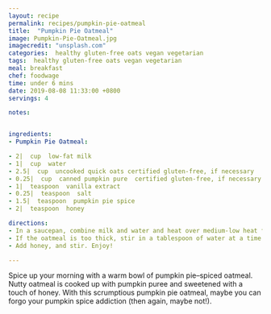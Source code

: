 ```yaml
---
layout: recipe
permalink: recipes/pumpkin-pie-oatmeal
title:  "Pumpkin Pie Oatmeal"
image: Pumpkin-Pie-Oatmeal.jpg
imagecredit: "unsplash.com"
categories:  healthy gluten-free oats vegan vegetarian
tags:  healthy gluten-free oats vegan vegetarian
meal: breakfast
chef: foodwage
time: under 6 mins
date: 2019-08-08 11:33:00 +0800
servings: 4

notes:


ingredients:
- Pumpkin Pie Oatmeal:

- 2|  cup  low-fat milk
- 1|  cup  water
- 2.5|  cup  uncooked quick oats certified gluten-free, if necessary
- 0.25|  cup  canned pumpkin pure  certified gluten-free, if necessary
- 1|  teaspoon  vanilla extract
- 0.25|  teaspoon  salt
- 1.5|  teaspoon  pumpkin pie spice
- 2|  teaspoon  honey

directions:
- In a saucepan, combine milk and water and heat over medium-low heat for 2–3 minutes. Add oats, pumpkin puree, vanilla extract, salt and pumpkin pie spice to the pot, then stir until well combined. Allow the oatmeal to simmer for 2–3 minutes.
- If the oatmeal is too thick, stir in a tablespoon of water at a time until it reaches the desired consistency.
- Add honey, and stir. Enjoy!

---
```


Spice up your morning with a warm bowl of pumpkin pie–spiced oatmeal. Nutty oatmeal is cooked up with pumpkin puree and sweetened with a touch of honey. With this scrumptious pumpkin pie oatmeal, maybe you can forgo your pumpkin spice addiction (then again, maybe not!).